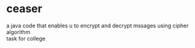 # ceaser
a java code that enables u to encrypt and decrypt mssages using cipher algorithm                                                                                                     
task for college
